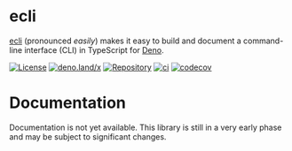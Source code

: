 # ecli

[ecli](#) (pronounced _easily_) makes it easy to build and document a
command-line interface (CLI) in TypeScript for [Deno](https://deno.land).

<!-- badges -->

[![License](https://img.shields.io/github/license/eibens/ecli?color=informational)](LICENSE)
[![deno.land/x](https://img.shields.io/badge/x/ecli-informational?logo=deno&label)](https://deno.land/x/ecli)
[![Repository](https://img.shields.io/github/v/tag/eibens/ecli?label&logo=github)](https://github.com/eibens/ecli)
[![ci](https://github.com/eibens/ecli/actions/workflows/ci.yml/badge.svg)](https://github.com/eibens/ecli/actions/workflows/ci.yml)
[![codecov](https://codecov.io/gh/eibens/ecli/branch/master/graph/badge.svg?token=OV98O91EJ1)](https://codecov.io/gh/eibens/ecli)

<!-- /badges -->

# Documentation

Documentation is not yet available. This library is still in a very early phase
and may be subject to significant changes.
